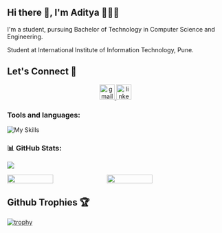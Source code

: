 ## Hi there 👋, I'm Aditya 👩🏻‍💻
I'm a student, pursuing Bachelor of Technology in Computer Science and Engineering.

Student at International Institute of Information Technology, Pune.

###

<h2>Let's Connect 🤝</h2>

<div align="center">
  <a href="kaleaditya779@gmail.com" target="_blank">
    <img src="https://img.shields.io/static/v1?message=Gmail&logo=gmail&label=&color=D14836&logoColor=white&labelColor=&style=for-the-badge" height="35" alt="gmail logo"  />
  </a>
  <a href="https://www.linkedin.com/in/aditya-kale-i2it/" target="_blank">
    <img src="https://img.shields.io/static/v1?message=LinkedIn&logo=linkedin&label=&color=0077B5&logoColor=white&labelColor=&style=for-the-badge" height="35" alt="linkedin logo"  />
  </a>
</div>

###

<h3 align="left">Tools and languages: </h3>

![My Skills](https://skillicons.dev/icons?i=c++,py,javascript,php,flutter,html)

### 📊 GitHub Stats:

![](https://github-readme-stats.vercel.app/api/top-langs/?username=kaleaditya779&theme=gotham&hide_border=false&include_all_commits=false&count_private=false&layout=compact)

<div style="display: flex; flex-direction: row;">

<img width="46%" src="https://github-readme-stats.vercel.app/api?username=kaleaditya779&theme=gotham&hide_border=false&include_all_commits=false&count_private=false" />

<img width="46%" src="https://github-readme-streak-stats.herokuapp.com/?user=kaleaditya779&theme=gotham&hide_border=false" />

</div>

###

<h2>Github Trophies 🏆</h2>

[![trophy](https://github-profile-trophy.vercel.app/?username=kaleaditya779&theme=onedark)](https://github.com/ryo-ma/github-profile-trophy)

###

